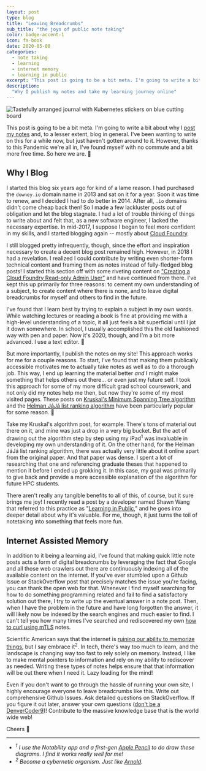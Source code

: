 ```yaml
---
layout: post
type: blog
title: "Leaving Breadcrumbs"
sub_title: "the joys of public note taking"
color: badge-accent-1
icon: fa-book
date: 2020-05-08
categories:
  - note taking
  - learning
  - internet memory
  - learning in public
excerpt: "This post is going to be a bit meta. I'm going to write a bit about why I take notes publically and, to a lesser extent, blog in general. I started posting to this blog six years ago for kind of a lame reason. I had purchased the `downey.io` domain name and had no clue what to do with it! My earliest content is reflective of that lack of intentionality. Nowadays, I primarily write for three reasons: to cement my own understanding of a subject, to create content where there is none, and to leave digital breadcrumbs for myself and others to find in the future."
description:
  "Why I publish my notes and take my learning journey online"
---
```


<div>
<img src="https://images.downey.io/blog/k8s-notebook-with-bangbangcon-west.jpg" alt="Tastefully arranged journal with Kubernetes stickers on blue cutting board">
</div>

This post is going to be a bit meta. I'm going to write a bit about why I [post my notes](https://downey.io/notes/) and, to a lesser extent, blog in general. I've been wanting to write on this for a while now, but just haven't gotten around to it. However, thanks to this Pandemic we're all in, I've found myself with no commute and a bit more free time. So here we are. 🙂

## Why I Blog

I started this blog six years ago for kind of a lame reason. I had purchased the `downey.io` domain name in 2013 and sat on it for a year. Soon it was time to renew, and I decided I had to do better in 2014. After all, `.io` domains didn't come cheap back then! So I made a few lackluster posts out of obligation and let the blog stagnate. I had a lot of trouble thinking of things to write about and felt that, as a new software engineer, I lacked the necessary expertise. In mid-2017, I suppose I began to feel more confident in my skills, and I started blogging again -- mostly about [Cloud Foundry](https://www.cloudfoundry.org/).

I still blogged pretty infrequently, though, since the effort and inspiration necessary to create a decent blog post remained high. However, in 2018 I had a revelation. I realized I could contribute by writing even shorter-form technical content and framing them as notes instead of fully-fledged blog posts! I started this section off with some riveting content on ["Creating a Cloud Foundry Read-only Admin User"](https://github.com/tcdowney/downey-io-jekyll/commit/833219c3c7ead77cba2ea85531bcc0a44f827a79#diff-5bf1040a046752e791c0a1e463bf30ea) and have continued from there. I've kept this up primarily for three reasons: to cement my own understanding of a subject, to create content where there is none, and to leave digital breadcrumbs for myself and others to find in the future.

I've found that I learn best by trying to explain a subject in my own words. While watching lectures or reading a book is fine at providing me with a high-level understanding of a topic, it all just feels a bit superficial until I jot it down somewhere. In school, I usually accomplished this the old fashioned way with pen and paper. Now it's 2020, though, and I'm a bit more advanced. I use a text editor. 🤯

But more importantly, I publish the notes on my site! This approach works for me for a couple reasons. To start, I've found that making them publically accessible motivates me to actually take notes as well as to do a thorough job. This way, I end up learning the material better _and_ I might make something that helps others out there... or even just my future self. I took this approach for some of my more difficult grad school coursework, and not only did my notes help me then, but now they're some of my most visited pages. These posts on [Kruskal's Minimum Spanning Tree algorithm](https://downey.io/notes/omscs/cs6515/graphs-minimum-spanning-trees-kruskal/) and the [Helman JáJá list ranking algorithm](https://downey.io/blog/helman-jaja-list-ranking-explained/) have been particularly popular for some reason. 🤔

Take my Kruskal's algorithm post, for example. There's tons of material out there on it, and mine was just a drop in a very big bucket. But the act of drawing out the algorithm step by step using my iPad<sup>1</sup> was invaluable in developing my own understanding of it. On the other hand, for the Helman JáJá list ranking algorithm, there was actually very little about it online apart from the original paper. And that paper was dense. I spent a lot of researching that one and referencing graduate theses that happened to mention it before I ended up grokking it. In this case, my goal was primarily to give back and provide a more accessible explanation of the algorithm for future HPC students.

There aren't really any tangible benefits to all of this, of course, but it sure brings me joy! I recently read a post by a developer named Shawn Wang that referred to this practice as "[Learning in Public](https://www.swyx.io/writing/learn-in-public/)," and he goes into deeper detail about why it's valuable. For me, though, it just turns the toil of notetaking into something that feels more fun.

## Internet Assisted Memory

In addition to it being a learning aid, I've found that making quick little note posts acts a form of digital breadcrumbs by leveraging the fact that Google and all those web crawlers out there are continuously indexing all of the available content on the internet. If you've ever stumbled upon a Github Issue or StackOverflow post that precisely matches the issue you're facing, you can thank the open web for that. Whenever I find myself searching for how to do something programming related and fail to find a satisfactory solution out there, I try to write up the eventual answer in a note post. Then, when I have the problem in the future and have long forgotten the answer, it will likely now be indexed by the search engines and much easier to find. I can't tell you how many times I've searched and rediscovered my own [how to curl using mTLS](https://downey.io/notes/dev/curl-using-mutual-tls/) notes.

Scientific American says that the internet is [ruining our ability to memorize things](https://www.scientificamerican.com/article/internet-transactive-memory/), but I say embrace it<sup>2</sup>. In tech, there's way too much to learn, and the landscape is changing way too fast to rely solely on memory. Instead, I like to make mental pointers to information and rely on my ability to rediscover as needed. Writing these types of notes helps ensure that that information will be out there when I need it. Lazy loading for the mind!

Even if you don't want to go through the hassle of running your own site, I highly encourage everyone to leave breadcrumbs like this. Write out comprehensive Github Issues. Ask detailed questions on StackOverflow. If you figure it out later, answer your own questions ([don't be a DenverCoder9](https://xkcd.com/979/))! Contribute to the massive knowledge base that is the world wide web!

Cheers 🤙

---

* _<sup>1</sup> I use the Notability app and a first-gen [Apple Pencil](https://amzn.to/2LgesSp) to do draw these diagrams. I find it works really well for me!_
* _<sup>2</sup> Become a cybernetic organism. Just like [Arnold](https://terminator.fandom.com/wiki/T-800)._
